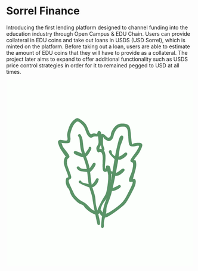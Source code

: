 # Sorrel Finance

Introducing the first lending platform designed to channel funding into the education industry through Open Campus & EDU Chain. Users can provide collateral in EDU coins and take out loans in USDS (USD Sorrel), which is minted on the platform. Before taking out a loan, users are able to estimate the amount of EDU coins that they will have to provide as a collateral.
The project later aims to expand to offer additional functionality such as USDS price control strategies in order for it to remained pegged to USD at all times.

<p align="center">
  <img src="./frontend/src/pages/logo.png" alt="Logo"/>
</p>